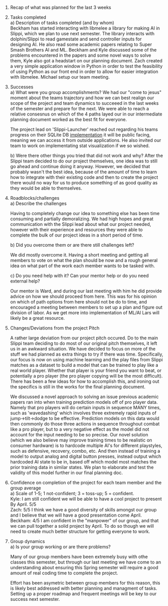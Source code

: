 1. Recap of what was planned for the last 3 weeks  
2. Tasks completed  
    a) Description of tasks completed (and by whom)  
           Beckham has started interacting with libmelee a library for making AI in
           Slippi, which we plan to use next semester. The library interacts with
           dolphin/Slippi to read gamestate and send controller inputs for designing AI.
           He also read some academic papers relating to Super Smash Brothers AI and ML.
           Beckham and Kyle discussed some of the problems encountered in the papers and
           some novel ways to solve them, Kyle also got a headstart on our planning
           document. Zach created a very simple application window in Python in order
           to test the feasibility of using Python as our front end in order to allow
           for easier integration with libmelee. Michael setup our team meeting.
   
4. Successes  
    a) What were you group accomplishments?
   We had our "come to jesus" moment about the teams trajectory and how we can
           best realign our scope of the project and team dynamics to succeeed in the
           last weeks of the semester and prepare for the next. We were able to reach
           a relative consesnus on which of the 4 paths layed our in our intermediate
           planning document worked as the best fit for everyone.

   The project lead on 'Slippi-Launcher' reached out regarding his teams
           progress on their SQLite DB [implementation](https://github.com/project-slippi/slippi-launcher/pull/400)
           it will be public facing, meaning we can access it from outside applications.
           He also invited our team to work on implementating stat visualization if we
           so wished.
       
   
    b) Were there other things you tried that did not work and why?
           After the Slippi team decided to do our project themselves, one idea
           was to still go ahead and continue doing it anyway. However, we decided
           that probably wasn't the best idea, because of the amount of time to learn
           how to integrate with their existing code and then to create the project
           there would no way for us to produce something of as good quality as they
           would be able to themselves.
   
4) Roadblocks/challenges  
    a) Describe the challenges  

   Having to completely change our idea to something else has been time consuming
           and partially demoralizing. We had high hopes and great communication with the
           Slippi lead about what our project needed, however with their experience and
           resources they were able to complete the bulk of our project ideas in a short
           period of time.
   
    b) Did you overcome them or are there still challenges left?  

   We did mostly overcome it. Having a short meeting and getting all members to
           vote on what the plan should be now and a rough general idea on what part of
           the work each member wants to be tasked with. 
   
    c) Do you need help with it?  Can your mentor help or do you need external help?  

   Our mentor is Ward, and during our last meeting with him he did provide advice
           on how we should proceed from here. This was for his opinion on which of path
           options from here should not be do to time, and encouraged a meeting between
           members to set up a plan and figure out division of labor. As we get more into
           implementation of ML/AI Lars will likely be a great resource.
   
6) Changes/Deviations from the project Pitch

   A rather large deviation from our project pitch occured. Do to the main Slippi
       team deciding to do most of our original pitch themselves, it left us in an
       awkward situation. We have decided to focus on more of the stuff we had planned
       as extra things to try if there was time. Specifically, our focus is now on
       using machine learning and the play files from Slippi matches as a dataset
       to build a model that can be trained to play like a real world player. Whether
       that player is your friend you want to beat, or potentially a pro player (the
       pro player copying will be the most difficult). There has been a few ideas for
       how to accomplish this, and ironing out the specifics is still in the works for
       the final planning document.

   We discussed a novel approach to solving an issue previous academic papers ran
       into when training prediction models off of pro player data. Namely that pro
       players will do certain inputs in sequence MANY times, such as 'wavedashing'
       which involves three extremely rapid inputs of jump->tilt->dodge to be
       effective. Prediction models on this data would then commonly do those three
       actions in sequence throughout combat like a pro player, but to a very negative
       effect as the model did not account for the input needing to be so precise.
       Our novel solution (which we also believe may improve training times to be
       realistic on consumer hardware) is to hardcode multiple AI's for different
       playstyles, such as defensive, recovery, combo, etc. And then instead of
       training a model to output analog and digital button presses, instead output
       which hardcoded AI state to be in, based off which model most matches the
       prior training data in similar states. We plan to elaborate and test the
       validity of this model further in our final planning doc.

9) Confidence on completion of the project for each team member and the group average  
    a) Scale of 1-5; 1 not-confident; 3 = toss-up; 5 = confident.  
       Kyle:    I am still confident we will be able to have a cool project to present
                By April. 5/5  
       Zach:    5/5 I think we have a good diversity of skills amongst our group and I
                believe that we will have a good presentation come April.
       Beckham: 4/5 I am confident in the "manpower" of our group, and that we can
                pull together a solid project by April. To do so though we will need to
                create much better structure for getting everyone to work.

10) Group dynamics  
    a) Is your group working or are there problems?  

    Many of our group members have been extremely busy with othe classes this
        semester, but through our last meeting we have come to an understanding about
        ensuring this Spring semester will require a good amount of real coding time
        to complete the project.

    Effort has been asymetric between group members for this reason, this is likely
        best addressed with better planning and managment of tasks. Setting up a proper
        roadmap and frequent meetings will be key to our success next semester.

